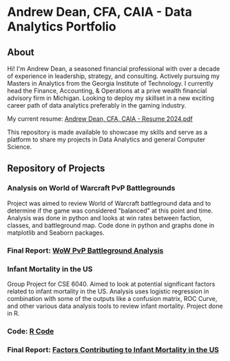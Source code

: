 # Andrew Dean, CFA, CAIA - Data Analytics Portfolio

## About
Hi! I'm Andrew Dean, a seasoned financial professional with over a decade of experience in leadership, strategy, and consulting. Actively pursuing my Masters in Analytics from the Georgia Institute of Technology. I currently head the Finance, Accounting, & Operations at a prive wealth financial advisory firm in Michigan. Looking to deploy my skillset in a new exciting career path of data analytics preferably in the gaming industry.

My current resume: [Andrew Dean, CFA, CAIA - Resume 2024.pdf](https://github.com/adeaner19/Final_Projects/files/15283622/Andrew.Dean.CFA.CAIA.-.Resume.2024.pdf)



This repository is made available to showcase my skills and serve as a platform to share my projects in Data Analytics and general Computer Science.

## Repository of Projects


### Analysis on World of Warcraft PvP Battlegrounds
Project was aimed to review World of Warcraft battleground data and to determine if the game was considered "balanced" at this point and time. Analysis was done in python and looks at win rates between faction, classes, and battleground map. Code done in python and graphs done in matplotlib and Seaborn packages. 

### Final Report: [WoW PvP Battleground Analysis](https://github.com/adeaner19/Final_Projects/blob/main/World%20of%20Warcraft%20PvP%20Analysis/World%20of%20Warcraft%20PvP%20Battlegrounds%20Analysis.pdf)

### Infant Mortality in the US
Group Project for CSE 6040. Aimed to look at potential significant factors related to infant mortality in the US. Analysis uses logistic regression in combination with some of the outputs like a confusion matrix, ROC Curve, and other various data analysis tools to review infant mortality. Project done in R. 

### Code: [R Code](https://github.com/adeaner19/Final_Projects/blob/e891894a304b73a0ae6bf3833fe75da322520cdb/Infant%20Mortality/Code)
### Final Report: [Factors Contributing to Infant Mortality in the US](https://github.com/adeaner19/Final_Projects/files/15283664/Factors.Contributing.to.Infant.Mortality.in.the.US.pdf)

